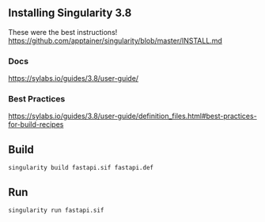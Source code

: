 ## Installing Singularity 3.8

These were the best instructions!
https://github.com/apptainer/singularity/blob/master/INSTALL.md

### Docs
https://sylabs.io/guides/3.8/user-guide/


### Best Practices
https://sylabs.io/guides/3.8/user-guide/definition_files.html#best-practices-for-build-recipes


## Build

`singularity build fastapi.sif fastapi.def`

## Run

`singularity run fastapi.sif`
